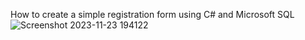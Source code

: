 How to create a simple registration form using C# and Microsoft SQL
![Screenshot 2023-11-23 194122](https://github.com/biodun73/registration-form/assets/11445965/6d14f859-b09f-4ef5-bb32-f1811e8b6ea2)
